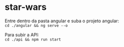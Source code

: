 # star-wars
Entre dentro da pasta angular e suba o projeto angular:<br>
`cd ./angular && ng serve --o` <br>

Para subir a API:<br>
`cd ./api && npm run start`